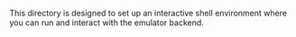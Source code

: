This directory is designed to set up an interactive shell environment where you can run and interact with the emulator backend.
